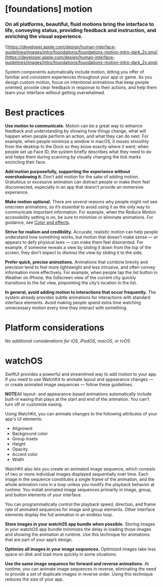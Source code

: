# **[foundations] motion**

### On all platforms, beautiful, fluid motions bring the interface to life, conveying status, providing feedback and instruction, and enriching the visual experience.

![https://developer.apple.com/design/human-interface-guidelines/images/intro/foundations/foundations-motion-intro-dark_2x.png](https://developer.apple.com/design/human-interface-guidelines/images/intro/foundations/foundations-motion-intro-dark_2x.png)

System components automatically include motion, letting you offer of familiar and consistent experiences throughout your app or game. As you design custom motion, focus on intentional animations that keep people oriented, provide clear feedback in response to their actions, and help them learn your interface without getting overwhelmed.

# **Best practices**

**Use motion to communicate.** Motion can be a great way to enhance feedback and understanding by showing how things change, what will happen when people perform an action, and what they can do next. For example, when people minimize a window in macOS, it moves smoothly from the desktop to the Dock so they know exactly where it went; when people set up Face ID, the system briefly describes what they need to do and helps them during scanning by visually changing the tick marks encircling their face.

**Add motion purposefully, supporting the experience without overshadowing it.** Don’t add motion for the sake of adding motion. Gratuitous or excessive animation can distract people or make them feel disconnected, especially in an app that doesn’t provide an immersive experience.

**Make motion optional.** There are several reasons why people might not see onscreen animations, so it’s essential to avoid using it as the only way to communicate important information. For example, when the Reduce Motion accessibility setting is on, be sure to minimize or eliminate animations. For guidance, see [Color and effects](https://developer.apple.com/design/human-interface-guidelines/foundations/accessibility/#color-and-effects).

**Strive for realism and credibility.** Accurate, realistic motion can help people understand how something works, but motion that doesn’t make sense — or appears to defy physical laws — can make them feel disoriented. For example, if someone reveals a view by sliding it down from the top of the screen, they don’t expect to dismiss the view by sliding it to the side.

**Prefer quick, precise animations.** Animations that combine brevity and precision tend to feel more lightweight and less intrusive, and often convey information more effectively. For example, when people tap the list button in Weather on iPhone, the fullscreen view of the current city quickly transitions to the list view, pinpointing the city’s location in the list.

**In general, avoid adding motion to interactions that occur frequently.** The system already provides subtle animations for interactions with standard interface elements. Avoid making people spend extra time watching unnecessary motion every time they interact with something.

# **Platform considerations**

*No additional considerations for iOS, iPadOS, macOS, or tvOS.*

# **watchOS**

SwiftUI provides a powerful and streamlined way to add motion to your app. If you need to use WatchKit to animate layout and appearance changes — or create animated image sequences — follow these guidelines.

**NOTE**All layout- and appearance-based animations automatically include built-in easing that plays at the start and end of the animation. You can’t turn off or customize easing.

Using WatchKit, you can animate changes to the following attributes of your app's UI elements:

- Alignment
- Background color
- Group insets
- Height
- Opacity
- Accent color
- Width

WatchKit also lets you create an animated image sequence, which consists of two or more individual images displayed sequentially over time. Each image in the sequence constitutes a single frame of the animation, and the whole animation runs in a loop unless you modify the playback behavior at runtime. You install animated image sequences primarily in image, group, and button elements of your interface.

You can programmatically control the playback speed, direction, and frame rate of animated sequences for image and group elements. Other interface elements display the full animation in an endless loop.

**Store images in your watchOS app bundle when possible.** Storing images in your watchOS app bundle minimizes the delay in loading those images and showing the animation at runtime. Use this technique for animations that are part of your app’s design.

**Optimize all images in your image sequences.** Optimized images take less space on disk and load more quickly in some situations.

**Use the same image sequence for forward and reverse animations.** At runtime, you can animate image sequences in reverse, eliminating the need to provide a set of duplicate images in reverse order. Using this technique reduces the size of your app.